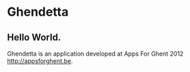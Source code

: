 # Ghendetta

## Hello World.

Ghendetta is an application developed at Apps For Ghent 2012 <http://appsforghent.be>.